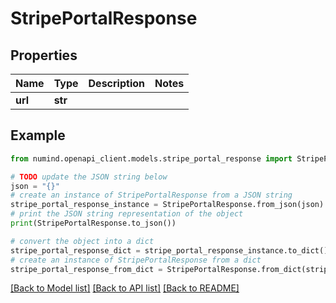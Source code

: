 # StripePortalResponse


## Properties

Name | Type | Description | Notes
------------ | ------------- | ------------- | -------------
**url** | **str** |  | 

## Example

```python
from numind.openapi_client.models.stripe_portal_response import StripePortalResponse

# TODO update the JSON string below
json = "{}"
# create an instance of StripePortalResponse from a JSON string
stripe_portal_response_instance = StripePortalResponse.from_json(json)
# print the JSON string representation of the object
print(StripePortalResponse.to_json())

# convert the object into a dict
stripe_portal_response_dict = stripe_portal_response_instance.to_dict()
# create an instance of StripePortalResponse from a dict
stripe_portal_response_from_dict = StripePortalResponse.from_dict(stripe_portal_response_dict)
```
[[Back to Model list]](../README.md#documentation-for-models) [[Back to API list]](../README.md#documentation-for-api-endpoints) [[Back to README]](../README.md)


